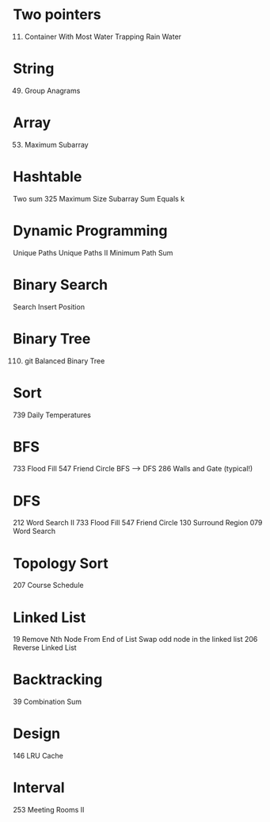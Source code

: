 # Two pointers
 11. Container With Most Water
 Trapping Rain Water

# String
 49. Group Anagrams

# Array
 53. Maximum Subarray

# Hashtable
 Two sum
 325 Maximum Size Subarray Sum Equals k

# Dynamic Programming
 Unique Paths
 Unique Paths II
 Minimum Path Sum

# Binary Search
 Search Insert Position

# Binary Tree
 110. git Balanced Binary Tree

# Sort
 739 Daily Temperatures

# BFS
 733 Flood Fill
 547 Friend Circle
 BFS --> DFS
 286 Walls and Gate (typical!)

 # DFS
 212 Word Search II
 733 Flood Fill
 547 Friend Circle
 130 Surround Region
 079 Word Search

# Topology Sort
 207 Course Schedule

# Linked List
 19 Remove Nth Node From End of List
 Swap odd node in the linked list
 206 Reverse Linked List

# Backtracking
 39 Combination Sum

# Design
 146 LRU Cache

# Interval
 253 Meeting Rooms II
